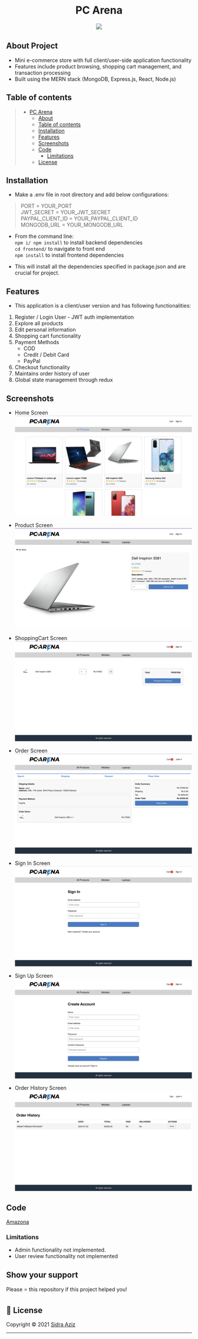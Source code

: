 <h1 align="center">PC Arena</h1>
<p align="center">
  <img src="https://encrypted-tbn0.gstatic.com/images?q=tbn:ANd9GcSBj1fmQxNXdauY5s_Ut7tjRTAnkWMKT0W9AA&s" />
</p>

## About Project

* Mini e-commerce store with full client/user-side application functionality
* Features include product browsing, shopping cart management, and transaction processing
* Built using the MERN stack (MongoDB, Express.js, React, Node.js)

## Table of contents

> * [PC Arena](https://github.com/sidraziz98/Amazona)
>   * [About](#about-project)
>   * [Table of contents](#table-of-contents)
>   * [Installation](#installation)
>   * [Features](#features)
>   * [Screenshots](#screenshots)
>   * [Code](#code)
>     * [Limitations](#limitations)
>   * [License](#license)

## Installation
- Make a .env file in root directory and add below configurations:
> PORT = YOUR_PORT </br>
> JWT_SECRET = YOUR_JWT_SECRET </br>
> PAYPAL_CLIENT_ID = YOUR_PAYPAL_CLIENT_ID </br>
> MONGODB_URL = YOUR_MONGODB_URL </br>

* From the command line: </br>
`npm i/ npm install` to install backend dependencies </br>
 `cd frontend/` to navigate to front end </br>
 `npm install` to install frontend dependencies </br>
 - This will install all the dependencies specified in package.json and are crucial for project. 
 
## Features
- This application is a client/user version and has following functionalities:</br>
1. Register / Login User - JWT auth implementation
2. Explore all products
3. Edit personal information
4. Shopping cart functionality
5. Payment Methods
    - COD
    - Credit / Debit Card
    - PayPal
6. Checkout functionality
7. Maintains order history of user
8. Global state management through redux

## Screenshots

- Home Screen</br>
![Home Screen](https://github.com/sidraziz98/Amazona/blob/master/Images/AllProducts.png) </br>

- Product Screen</br>
![Product Screen](https://github.com/sidraziz98/Amazona/blob/master/Images/SingleProduct.png) </br>

- ShoppingCart Screen</br>
![Shopping Cart](https://github.com/sidraziz98/Amazona/blob/master/Images/Checkout.png) </br>

- Order Screen</br>
![Order Screen](https://github.com/sidraziz98/Amazona/blob/master/Images/PlaceOrder.png) </br>

- Sign In Screen</br>
![Sign In Screen](https://github.com/sidraziz98/Amazona/blob/master/Images/Signin.png) </br>

- Sign Up Screen</br>
![Sign Up Screen](https://github.com/sidraziz98/Amazona/blob/master/Images/Signup.png) </br>

- Order History Screen</br>
![Order History Screen](https://github.com/sidraziz98/Amazona/blob/master/Images/OrderHistory.png) </br>

## Code

[Amazona](https://github.com/sidraziz98/Amazona)

### Limitations

- Admin functionality not implemented.
- User review functionality not implemented

## Show your support

Please ⭐️ this repository if this project helped you!

## 📝 License

Copyright © 2021 [Sidra Aziz](https://github.com/sidraziz98)<br />

---
